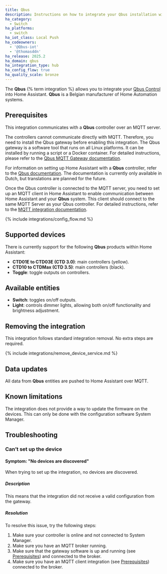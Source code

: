 ```yaml
---
title: Qbus
description: Instructions on how to integrate your Qbus installation with Home Assistant.
ha_category:
  - Switch
ha_platforms:
  - switch
ha_iot_class: Local Push
ha_codeowners:
  - '@Qbus-iot'
  - '@thomasddn'
ha_release: 2025.2
ha_domain: qbus
ha_integration_type: hub
ha_config_flow: true
ha_quality_scale: bronze
---
```


The **Qbus** {% term integration %} allows you to integrate your [Qbus Control](https://www.qbus.be) into Home Assistant. **Qbus** is a Belgian manufacturer of Home Automation systems.

## Prerequisites

This integration communicates with a **Qbus** controller over an MQTT server.

The controllers cannot communicate directly with MQTT. Therefore, you need to install the Qbus gateway before enabling this integration. The Qbus gateway is a software tool that runs on all Linux platforms. It can be installed by running a script or a Docker container. For detailed instructions, please refer to the [Qbus MQTT Gateway documentation](https://github.com/Qbus-iot/qbus-mqttgw).

For information on setting up Home Assistant with a **Qbus** controller, refer to the [Qbus documentation](https://iot.qbus.be/). The documentation is currently only available in Dutch, but translations are planned for the future.

Once the Qbus controller is connected to the MQTT server, you need to set up an MQTT client in Home Assistant to enable communication between Home Assistant and your **Qbus** system. This client should connect to the same MQTT Server as your Qbus controller. For detailed instructions, refer to the [MQTT integration documentation](https://www.home-assistant.io/integrations/mqtt/).

{% include integrations/config_flow.md %}

## Supported devices

There is currently support for the following **Qbus** products within Home Assistant:

- **CTD01E to CTD03E (CTD 3.0)**: main controllers (yellow).
- **CTD10 to CTDMax (CTD 3.5)**: main controllers (black).
- **Toggle**: toggle outputs on controllers.

## Available entities

- **Switch**: toggles on/off outputs.
- **Light**: controls dimmer lights, allowing both on/off functionality and brightness adjustment.

## Removing the integration

This integration follows standard integration removal. No extra steps are required.

{% include integrations/remove_device_service.md %}

## Data updates

All data from **Qbus** entities are pushed to Home Assistant over MQTT.

## Known limitations

The integration does not provide a way to update the firmware on the devices. This can only be done with the configuration software System Manager.

## Troubleshooting

### Can’t set up the device

#### Symptom: "No devices are discovered"

When trying to set up the integration, no devices are discovered.

##### Description

This means that the integration did not receive a valid configuration from the gateway.

##### Resolution

To resolve this issue, try the following steps:

1. Make sure your controller is online and not connected to System Manager.
2. Make sure you have an MQTT broker running.
3. Make sure that the gateway software is up and running (see [Prerequisites](#prerequisites)) and connected to the broker.
4. Make sure you have an MQTT client integration (see [Prerequisites](#prerequisites)) connected to the broker.
